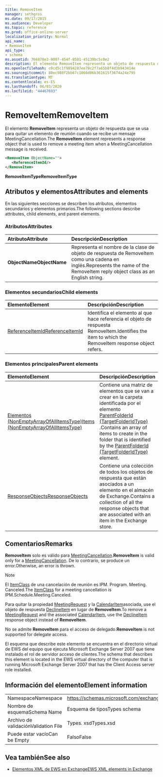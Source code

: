 ```yaml
---
title: RemoveItem
manager: sethgros
ms.date: 09/17/2015
ms.audience: Developer
ms.topic: reference
ms.prod: office-online-server
localization_priority: Normal
api_name:
- RemoveItem
api_type:
- schema
ms.assetid: 766878e3-9007-454f-8501-45139bc5c0e2
description: El elemento RemoveItem representa un objeto de respuesta que se usa para quitar un elemento de reunión cuando se recibe un mensaje MeetingCancellation.
ms.openlocfilehash: c0cd5c1f9894287ee78c2f7a65b8f4d3b943414e
ms.sourcegitcommit: 88ec988f2bb67c1866d06b361615f3674a24e795
ms.translationtype: MT
ms.contentlocale: es-ES
ms.lasthandoff: 06/03/2020
ms.locfileid: "44467693"
---
```

# <a name="removeitem"></a><span data-ttu-id="105f9-103">RemoveItem</span><span class="sxs-lookup"><span data-stu-id="105f9-103">RemoveItem</span></span>

<span data-ttu-id="105f9-104">El elemento **RemoveItem** representa un objeto de respuesta que se usa para quitar un elemento de reunión cuando se recibe un mensaje MeetingCancellation.</span><span class="sxs-lookup"><span data-stu-id="105f9-104">The **RemoveItem** element represents a response object that is used to remove a meeting item when a MeetingCancellation message is received.</span></span> 
  
```xml
<RemoveItem ObjectName="">
   <ReferenceItemId/>
</RemoveItem>
```

 <span data-ttu-id="105f9-105">**RemoveItemType**</span><span class="sxs-lookup"><span data-stu-id="105f9-105">**RemoveItemType**</span></span>
## <a name="attributes-and-elements"></a><span data-ttu-id="105f9-106">Atributos y elementos</span><span class="sxs-lookup"><span data-stu-id="105f9-106">Attributes and elements</span></span>

<span data-ttu-id="105f9-107">En las siguientes secciones se describen los atributos, elementos secundarios y elementos primarios.</span><span class="sxs-lookup"><span data-stu-id="105f9-107">The following sections describe attributes, child elements, and parent elements.</span></span>
  
### <a name="attributes"></a><span data-ttu-id="105f9-108">Atributos</span><span class="sxs-lookup"><span data-stu-id="105f9-108">Attributes</span></span>

|<span data-ttu-id="105f9-109">**Atributo**</span><span class="sxs-lookup"><span data-stu-id="105f9-109">**Attribute**</span></span>|<span data-ttu-id="105f9-110">**Descripción**</span><span class="sxs-lookup"><span data-stu-id="105f9-110">**Description**</span></span>|
|:-----|:-----|
|<span data-ttu-id="105f9-111">**ObjectName**</span><span class="sxs-lookup"><span data-stu-id="105f9-111">**ObjectName**</span></span> <br/> |<span data-ttu-id="105f9-112">Representa el nombre de la clase de objeto de respuesta de RemoveItem como una cadena en inglés.</span><span class="sxs-lookup"><span data-stu-id="105f9-112">Represents the name of the RemoveItem reply object class as an English string.</span></span>  <br/> |
   
### <a name="child-elements"></a><span data-ttu-id="105f9-113">Elementos secundarios</span><span class="sxs-lookup"><span data-stu-id="105f9-113">Child elements</span></span>

|<span data-ttu-id="105f9-114">**Elemento**</span><span class="sxs-lookup"><span data-stu-id="105f9-114">**Element**</span></span>|<span data-ttu-id="105f9-115">**Descripción**</span><span class="sxs-lookup"><span data-stu-id="105f9-115">**Description**</span></span>|
|:-----|:-----|
|[<span data-ttu-id="105f9-116">ReferenceItemId</span><span class="sxs-lookup"><span data-stu-id="105f9-116">ReferenceItemId</span></span>](referenceitemid.md) <br/> |<span data-ttu-id="105f9-117">Identifica el elemento al que hace referencia el objeto de respuesta RemoveItem.</span><span class="sxs-lookup"><span data-stu-id="105f9-117">Identifies the item to which the RemoveItem response object refers.</span></span>  <br/> |
   
### <a name="parent-elements"></a><span data-ttu-id="105f9-118">Elementos principales</span><span class="sxs-lookup"><span data-stu-id="105f9-118">Parent elements</span></span>

|<span data-ttu-id="105f9-119">**Elemento**</span><span class="sxs-lookup"><span data-stu-id="105f9-119">**Element**</span></span>|<span data-ttu-id="105f9-120">**Descripción**</span><span class="sxs-lookup"><span data-stu-id="105f9-120">**Description**</span></span>|
|:-----|:-----|
|[<span data-ttu-id="105f9-121">Elementos (NonEmptyArrayOfAllItemsType)</span><span class="sxs-lookup"><span data-stu-id="105f9-121">Items (NonEmptyArrayOfAllItemsType)</span></span>](items-nonemptyarrayofallitemstype.md) <br/> |<span data-ttu-id="105f9-122">Contiene una matriz de elementos que se van a crear en la carpeta identificada por el elemento [ParentFolderId (TargetFolderIdType)](parentfolderid-targetfolderidtype.md) .</span><span class="sxs-lookup"><span data-stu-id="105f9-122">Contains an array of items to create in the folder that is identified by the [ParentFolderId (TargetFolderIdType)](parentfolderid-targetfolderidtype.md) element.</span></span>  <br/> |
|[<span data-ttu-id="105f9-123">ResponseObjects</span><span class="sxs-lookup"><span data-stu-id="105f9-123">ResponseObjects</span></span>](responseobjects.md) <br/> |<span data-ttu-id="105f9-124">Contiene una colección de todos los objetos de respuesta que están asociados a un elemento en el almacén de Exchange.</span><span class="sxs-lookup"><span data-stu-id="105f9-124">Contains a collection of all the response objects that are associated with an item in the Exchange store.</span></span>  <br/> |
   
## <a name="remarks"></a><span data-ttu-id="105f9-125">Comentarios</span><span class="sxs-lookup"><span data-stu-id="105f9-125">Remarks</span></span>

 <span data-ttu-id="105f9-126">**RemoveItem** solo es válido para [MeetingCancellation](meetingcancellation.md).</span><span class="sxs-lookup"><span data-stu-id="105f9-126">**RemoveItem** is valid only for a [MeetingCancellation](meetingcancellation.md).</span></span> <span data-ttu-id="105f9-127">De lo contrario, se produce un error.</span><span class="sxs-lookup"><span data-stu-id="105f9-127">Otherwise, an error is thrown.</span></span>
  
> [!NOTE]
> <span data-ttu-id="105f9-128">El [ItemClass](itemclass.md) de una cancelación de reunión es IPM. Program. Meeting. Canceled.</span><span class="sxs-lookup"><span data-stu-id="105f9-128">The [ItemClass](itemclass.md) for a meeting cancellation is IPM.Schedule.Meeting.Canceled.</span></span> 
  
<span data-ttu-id="105f9-129">Para quitar la propiedad [MeetingRequest](meetingrequest.md) y la [CalendarItem](calendaritem.md)asociada, use el objeto de respuesta [DeclineItem](declineitem.md) en lugar de **RemoveItem**.</span><span class="sxs-lookup"><span data-stu-id="105f9-129">To remove a [MeetingRequest](meetingrequest.md) and the associated [CalendarItem](calendaritem.md), use the [DeclineItem](declineitem.md) response object instead of **RemoveItem**.</span></span>
  
 <span data-ttu-id="105f9-130">No se admite **RemoveItem** para el acceso de delegado.</span><span class="sxs-lookup"><span data-stu-id="105f9-130">**RemoveItem** is not supported for delegate access.</span></span> 
  
<span data-ttu-id="105f9-131">El esquema que describe este elemento se encuentra en el directorio virtual de EWS del equipo que ejecuta Microsoft Exchange Server 2007 que tiene instalado el rol de servidor acceso de clientes.</span><span class="sxs-lookup"><span data-stu-id="105f9-131">The schema that describes this element is located in the EWS virtual directory of the computer that is running Microsoft Exchange Server 2007 that has the Client Access server role installed.</span></span>
  
## <a name="element-information"></a><span data-ttu-id="105f9-132">Información del elemento</span><span class="sxs-lookup"><span data-stu-id="105f9-132">Element information</span></span>

|||
|:-----|:-----|
|<span data-ttu-id="105f9-133">Namespace</span><span class="sxs-lookup"><span data-stu-id="105f9-133">Namespace</span></span>  <br/> |https://schemas.microsoft.com/exchange/services/2006/types  <br/> |
|<span data-ttu-id="105f9-134">Nombre de esquema</span><span class="sxs-lookup"><span data-stu-id="105f9-134">Schema Name</span></span>  <br/> |<span data-ttu-id="105f9-135">Esquema de tipos</span><span class="sxs-lookup"><span data-stu-id="105f9-135">Types schema</span></span>  <br/> |
|<span data-ttu-id="105f9-136">Archivo de validación</span><span class="sxs-lookup"><span data-stu-id="105f9-136">Validation File</span></span>  <br/> |<span data-ttu-id="105f9-137">Types. xsd</span><span class="sxs-lookup"><span data-stu-id="105f9-137">Types.xsd</span></span>  <br/> |
|<span data-ttu-id="105f9-138">Puede estar vacío</span><span class="sxs-lookup"><span data-stu-id="105f9-138">Can be Empty</span></span>  <br/> |<span data-ttu-id="105f9-139">Falso</span><span class="sxs-lookup"><span data-stu-id="105f9-139">False</span></span>  <br/> |
   
## <a name="see-also"></a><span data-ttu-id="105f9-140">Vea también</span><span class="sxs-lookup"><span data-stu-id="105f9-140">See also</span></span>



- [<span data-ttu-id="105f9-141">Elementos XML de EWS en Exchange</span><span class="sxs-lookup"><span data-stu-id="105f9-141">EWS XML elements in Exchange</span></span>](ews-xml-elements-in-exchange.md)

